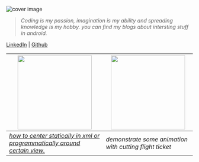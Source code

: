 ![cover image](https://pbs.twimg.com/profile_banners/387853224/1370983193/1500x500) 

> *Coding is my passion, imagination is my ability and spreading knowledge is my hobby. you can find my blogs about intersting stuff in android.*

[LinkedIn](https://www.linkedin.com/in/abualgait/) | [Github](https://github.com/abualgait)

<img src="https://www.studentuniverse.co.uk/blog/wp-content/uploads/2016/06/the-london-eye-landscape-night.jpg" height="200" > |<img src="https://www.superiorwallpapers.com/download/airplane-wing-in-the-sky-wonderful-landscape-1920x1200.jpg" height="200" > |
--- | --- |
*[how to center statically in xml or programmatically around certain view.](https://abualgait.github.io/CircularRadarBlog/)* | *demonstrate some animation with cutting flight ticket* |

